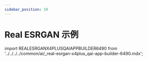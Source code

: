 ```yaml
---
sidebar_position: 10
---
```


# Real ESRGAN 示例

import REALESRGANX4PLUSQAIAPPBUILDER6490 from '../../../../common/ai/\_real-esrgan-x4plus_qai-app-builder-6490.mdx';

<REALESRGANX4PLUSQAIAPPBUILDER6490 />
